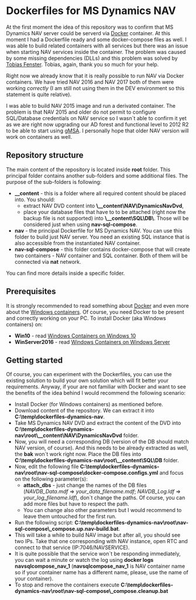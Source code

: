 # Dockerfiles for MS Dynamics NAV
At the first moment the idea of this repository was to confirm that MS Dynamics NAV server could be serverd via [Docker](https://www.docker.com) container.
At this moment I had a Dockerfile ready and some docker-compose files as well. I was able to build related containers with all services but there was an issue when starting NAV services inside the container.
The problem was caused by some missing dependencies (DLLs) and this problem was solved by [Tobias Fenster](https://github.com/tfenster).
Tobias, again, thank you so much for your help.

Right now we already know that it is really possible to run NAV via Docker containers. We have tried NAV 2016 and NAV 2017 both of them were working *correctly* (I am still not using them in the DEV environment so this statement is quite relative).

I was able to build NAV 2015 image and run a derivated container. The problem is that NAV 2015 and older do not permit to configure SQL/Database credentials on NAV service so I wasn`t able to confirm it yet as we are right now upgrading our AD forest and functional level to 2012 R2 to be able to start using [gMSA](https://docs.microsoft.com/virtualization/windowscontainers/manage-containers/manage-serviceaccounts).
I personally hope that older NAV version will work on containers as well.


## Repository structure
The main content of the repository is located inside **root** folder.
This principal folder contains another sub-folders and some additional files. 
The purpose of the sub-folders is following:
* **__content** - this is a folder where all required content should be placed into. You should: 
    * extract NAV DVD content into **\\__content\\NAV\\DynamicsNavDvd**,
    * place your database files that have to to be attached (right now the backup file is not supported) into **\\__content\\SQL\DB\\**. Those will be considered just when using **nav-sql-compose**.
* **nav** - the principal Dockerfile for MS Dynamics NAV. You can use this folder to build just NAV server. You need an existing SQL instance that is also accessible from the instantiated NAV container.
* **nav-sql-compose** - this folder contains docker-compose that will create two containers - NAV container and SQL container. Both of them will be connected via **nat** network.

You can find more details inside a specific folder.


## Prerequisites
It is strongly recommended to read something about [Docker](https://www.docker.com) and even more about the [Windows containers](https://docs.microsoft.com/virtualization/windowscontainers/about/).
Of course, you need Docker to be present and correctly working on your PC. To install Docker (aka Windows containers) on:
* **Win10** - read [Windows Containers on Windows 10](https://docs.microsoft.com/virtualization/windowscontainers/quick-start/quick-start-windows-10)
* **WinServer2016** - read [Windows Containers on Windows Server](https://docs.microsoft.com/virtualization/windowscontainers/quick-start/quick-start-windows-server)


## Getting started
Of course, you can experiment with the Dockerfiles, you can use the existing solution to build your own solution which will fit better your requirements. Anyway, if your are not familiar with Docker and want to see the benefits of the idea behind I would recommend the following scenario:
* Install Docker (for Windows containers) as mentioned before.
* Download content of the repository. We can extract it into **C:\\temp\\dockerfiles-dynamics-nav**.
* Take MS Dynamics NAV DVD and extract the content of the DVD into **C:\\temp\\dockerfiles-dynamics-nav\\root\\__content\\NAV\\DynamicsNavDvd** folder.
* Now, you will need a corresponding DB (version of the DB should match NAV version, of course). And this needs to be already extracted as well, the **bak** won`t work right now.
Place the DB files into **C:\\temp\\dockerfiles-dynamics-nav\\root\\__content\\SQL\\DB** folder.
* Now, edit the following file **C:\\temp\\dockerfiles-dynamics-nav\\root\\nav-sql-compose\\docker-compose.configs.yml** and focus on the following parameter(s):
    * **attach_dbs** - just change the names of the DB files (*NAVDB_Data.mdf* => *your_data_filename.mdf*; *NAVDB_Log.ldf* => *your_log_filename.ldf*), don`t change the paths. Of course, you can add more files but have to respect the path.
    * You can change also other parameters but I would recommend to leave them untouched for the first run.
* Run the following script: **C:\\temp\\dockerfiles-dynamics-nav\\root\\nav-sql-compose\\_compose.up.nav-build.bat**.
* This will take a while to build NAV image but after all, you should see two IPs. Take that one corresponding with NAV instance, open RTC and connect to that service (IP:7046/NAVSERVICE).
* It is quite possible that the service won`t be responding immediately, you can wait a minute or watch the log using **docker logs navsqlcompose_nav_1** (**navsqlcompose_nav_1** is NAV container name so if your container name has a different name, please, use the name of your container).
* To stop and remove the containers execute **C:\\temp\\dockerfiles-dynamics-nav\\root\\nav-sql-compose\\_compose.cleanup.bat**
